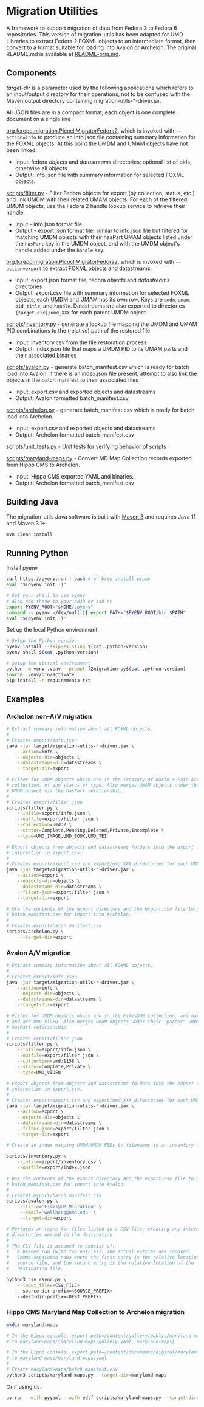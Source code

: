 # Migration Utilities

A framework to support migration of data from Fedora 3 to Fedora 6 repositories. This version of
migration-utils has been adapted for UMD Libraries to extract Fedora 2 FOXML objects to an
intermediate format, then convert to a format suitable for loading into Avalon or Archelon. The
original README.md is available at [README-orig.md](README-orig.md).

## Components

*target-dir* is a parameter used by the following applications which refers to
an input/output directory for their operations, not to be confused with the
Maven output directory containing migration-utils-*-driver.jar.

All JSON files are in a compact format; each object is one complete document on
a single line

[org.fcrepo.migration.PicocliMigratorFedora2](src/main/java/org/fcrepo/migration/PicocliMigratorFedora2.java),
which is invoked with `--action=info` to produce an info.json file containing
summary information for the FOXML objects. At this point the UMDM and UMAM
objects have not been linked.

* Input: fedora *objects* and *datastreams* directories; optional list of pids,
  otherwise all objects
* Output: info.json file with summary information for selected FOXML objects.

[scripts/filter.py](scripts/filter.py) - Filter Fedora objects for export (by
collection, status, etc.) and link UMDM with their related UMAM objects. For
each of the filtered UMDM objects, use the Fedora 2 handle lookup service to
retrieve their handle.

* Input - info.json format file
* Output - export.json format file, similar to info.json file but filtered for
  matching UMDM objects with their hasPart UMAM objects listed under the
  `hasPart` key in the UMDM object, and with the UMDM object's handle added
  under the `handle` key.

[org.fcrepo.migration.PicocliMigratorFedora2](src/main/java/org/fcrepo/migration/PicocliMigratorFedora2.java),
which is invoked with `--action=export` to extract FOXML objects and datastreams.

* Input: export.json format file; fedora *objects* and *datastreams* directories
* Output: export.csv file with summary information for selected FOXML objects;
  each UMDM and UMAM has its own row. Keys are `umdm`, `umam`, `pid`,
  `title`, and `handle`. Datastreams are also exported to directories
  `{target-dir}/umd_XXX` for each parent UMDM object.

[scripts/inventory.py](scripts/inventory.py) - generate a lookup file
mapping the UMDM and UMAM PID combinations to the (relative) path of the
restored file

* Input: inventory.csv from the file restoration process
* Output: index.json file that maps a UMDM PID to its UMAM parts and their
  associated binaries

[scripts/avalon.py](scripts/avalon.py) - generate batch_manifest.csv which is
ready for batch load into Avalon. If there is an index.json file present,
attempt to also link the objects in the batch manifest to their associated
files

* Input: export.csv and exported objects and datastreams
* Output: Avalon formatted batch_manifest.csv

[scripts/archelon.py](scripts/archelon.py) - generate batch_manifest.csv which is
ready for batch load into Archelon.

* Input: export.csv and exported objects and datastreams
* Output: Archelon formatted batch_manifest.csv

[scripts/unit_tests.py](scripts/unit_tests.py) - Unit tests for verifying
behavior of scripts

[scripts/maryland-maps.py](scripts/maryland-maps.py) - Convert MD Map Collection records exported from Hippo CMS to Archelon.

* Input: Hippo CMS exported YAML and binaries.
* Output: Archelon formatted batch_manifest.csv

## Building Java

The migration-utils Java software is built with [Maven 3](https://maven.apache.org)
and requires Java 11 and Maven 3.1+.

```bash
mvn clean install
```

## Running Python

Install pyenv

```bash
curl https://pyenv.run | bash # or brew install pyenv
eval "$(pyenv init -)"

# Set your shell to use pyenv
# Also add these to your bash or zsh rc
export PYENV_ROOT="$HOME/.pyenv"
command -v pyenv >/dev/null || export PATH="$PYENV_ROOT/bin:$PATH"
eval "$(pyenv init -)"
```

Set up the local Python environment:

```bash
# Setup the Python version
pyenv install --skip-existing $(cat .python-version)
pyenv shell $(cat .python-version)

# Setup the virtual environment
python -m venv .venv --prompt f2migration-py$(cat .python-version)
source .venv/bin/activate
pip install -r requirements.txt
```

## Examples

### Archelon non-A/V migration

```bash
# Extract summary information about all FOXML objects.
#
# Creates export/info.json
java -jar target/migration-utils-*-driver.jar \
    --action=info \
    --objects-dir=objects \
    --datastreams-dir=datastreams \
    --target-dir=export

# Filter for UMDM objects which are in the Treasury of World's Fair Art & Architecture
# collection, of any status or type. Also merges UMAM objects under their "parent"
# UMDM object via the hasPart relationship.
#
# Creates export/filter.json
scripts/filter.py \
    --infile=export/info.json \
    --outfile=export/filter.json \
    --collection=umd:2 \
    --status=Complete,Pending,Deleted,Private,Incomplete \
    --type=UMD_IMAGE,UMD_BOOK,UMD_TEI

# Export objects from objects and datastreams folders into the export folder, with summary
# information in export.csv.
#
# Creates export/export.csv and export/umd_XXX directories for each UMDM.
java -jar target/migration-utils-*-driver.jar \
    --action=export \
    --objects-dir=objects \
    --datastreams-dir=datastreams \
    --filter-json=export/filter.json \
    --target-dir=export

# Use the contents of the export directory and the export.csv file to generate
# batch_manifest.csv for import into Archelon.
#
# Creates export/batch_manifest.csv
scripts/archelon.py \
     --target-dir=export
```

### Avalon A/V migration

```bash
# Extract summary information about all FOXML objects.
#
# Creates export/info.json
java -jar target/migration-utils-*-driver.jar \
    --action=info \
    --objects-dir=objects \
    --datastreams-dir=datastreams \
    --target-dir=export

# Filter for UMDM objects which are in the Films@UM collection, are marked Complete or Private,
# and are UMD_VIDEO. Also merges UMAM objects under their "parent" UMDM object via the
# hasPart relationship.
#
# Creates export/filter.json
scripts/filter.py \
    --infile=export/info.json \
    --outfile=export/filter.json \
    --collection=umd:1158 \
    --status=Complete,Private \
    --type=UMD_VIDEO

# Export objects from objects and datastreams folders into the export folder, with summary
# information in export.csv.
#
# Creates export/export.csv and export/umd_XXX directories for each UMDM.
java -jar target/migration-utils-*-driver.jar \
    --action=export \
    --objects-dir=objects \
    --datastreams-dir=datastreams \
    --filter-json=export/filter.json \
    --target-dir=export

# Create an index mapping UMDM/UMAM PIDs to filenames in an inventory file

scripts/inventory.py \
    --infile=export/inventory.csv \
    --outfile=export/index.json

# Use the contents of the export directory and the export.csv file to generate
# batch_manifest.csv for import into Avalon.
#
# Creates export/batch_manifest.csv
scripts/avalon.py \
     --title='Films@UM Migration' \
     --email='wallberg@umd.edu' \
     --target-dir=export

# Performs an rsync for files listed in a CSV file, creating any intermediate
# directories needed in the destination.
#
# The CSV file is assumed to consist of:
#   A header row (with two entries). The actual entries are ignored.
#   Comma-separated rows where the first entry is the relative location of the
#   source file, and the second entry is the relative location of the
#   destination file.

python3 csv_rsync.py \
    --input_file=<CSV_FILE>
    --source-dir-prefix=<SOURCE_PREFIX>
    --dest-dir-prefix=<DEST_PREFIX>
```

### Hippo CMS Maryland Map Collection to Archelon migration

```bash
mkdir maryland-maps

# In the Hippo console, export path=/content/gallery/public/maryland-maps
# to maryland-maps/{maryland-maps-gallery.yaml, maryland-maps}

# In the Hippo console, export path=/content/documents/digital/maryland-maps
# to maryland-maps/maryland-maps.yaml
#
# Create maryland-maps/batch_manifest.csv
python3 scripts/maryland-maps.py --target-dir=maryland-maps
```

Or if using uv:

```bash
uv run --with pyyaml --with edtf scripts/maryland-maps.py --target-dir=maryland-maps
```
